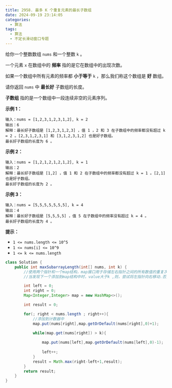 ```yaml
---
title: 2958. 最多 K 个重复元素的最长子数组
date: 2024-09-19 23:14:05
categories:
  - 算法
tags:
  - 算法
  - 不定长滑动窗口专题
---
```


给你一个整数数组 `nums` 和一个整数 `k` 。

一个元素 `x` 在数组中的 **频率** 指的是它在数组中的出现次数。

如果一个数组中所有元素的频率都 **小于等于** `k` ，那么我们称这个数组是 **好** 数组。

请你返回 `nums` 中 **最长好** 子数组的长度。

**子数组** 指的是一个数组中一段连续非空的元素序列。

 

**示例 1：**

```
输入：nums = [1,2,3,1,2,3,1,2], k = 2
输出：6
解释：最长好子数组是 [1,2,3,1,2,3] ，值 1 ，2 和 3 在子数组中的频率都没有超过 k = 2 。[2,3,1,2,3,1] 和 [3,1,2,3,1,2] 也是好子数组。
最长好子数组的长度为 6 。
```

**示例 2：**

```
输入：nums = [1,2,1,2,1,2,1,2], k = 1
输出：2
解释：最长好子数组是 [1,2] ，值 1 和 2 在子数组中的频率都没有超过 k = 1 。[2,1] 也是好子数组。
最长好子数组的长度为 2 。
```

**示例 3：**

```
输入：nums = [5,5,5,5,5,5,5], k = 4
输出：4
解释：最长好子数组是 [5,5,5,5] ，值 5 在子数组中的频率没有超过 k = 4 。
最长好子数组的长度为 4 。
```

 

**提示：**

- `1 <= nums.length <= 10^5`
- `1 <= nums[i] <= 10^9`
- `1 <= k <= nums.length`

```java
class Solution {
    public int maxSubarrayLength(int[] nums, int k) {
        //使用两个指针和一个map结构，map接口用于存储左右指针之间的所有数值的重复次数
        //当发现下一个添加到map结构中时，value大于k ,则，尝试将左指针向右移动.否则将右指针向右移动.

        int left = 0;
        int right = 0;
        Map<Integer,Integer> map = new HashMap<>();

        int result = 0;

        for(; right < nums.length ; right++){
            //添加到计数器中
            map.put(nums[right],map.getOrDefault(nums[right],0)+1);

            while(map.get(nums[right]) > k){
            
                map.put(nums[left],map.getOrDefault(nums[left],0)-1);
                
                left++;
            }
            result = Math.max(right-left+1,result);
        }
        return result;
    }
}
```


